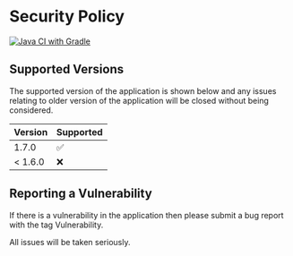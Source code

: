 # Security Policy

[![Java CI with Gradle](https://github.com/bblewitt/RS3Trackers/actions/workflows/gradle.yml/badge.svg?branch=master)](https://github.com/bblewitt/RS3Trackers/actions/workflows/gradle.yml)

## Supported Versions

The supported version of the application is shown below and any issues relating to older version of the application will be closed without being considered.

| Version | Supported          |
| ------- | ------------------ |
| 1.7.0   | :white_check_mark: |
| < 1.6.0   | :x: |

## Reporting a Vulnerability

If there is a vulnerability in the application then please submit a bug report with the tag Vulnerability.

All issues will be taken seriously.
